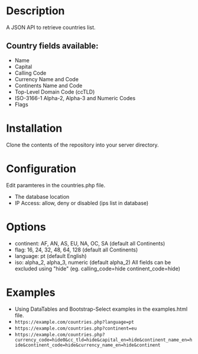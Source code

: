 # Description
A JSON API to retrieve countries list.


## Country fields available:
- Name
- Capital
- Calling Code
- Currency Name and Code
- Continents Name and Code
- Top-Level Domain Code (ccTLD)
- ISO-3166-1 Alpha-2, Alpha-3 and Numeric Codes
- Flags


# Installation

Clone the contents of the repository into your server directory.


# Configuration

Edit paramteres in the countries.php file.
- The database location
- IP Access: allow, deny or disabled (ips list in database)


# Options

- continent: AF, AN, AS, EU, NA, OC, SA (default all Continents)
- flag: 16, 24, 32, 48, 64, 128 (default all Continents)
- language: pt (default English)
- iso: alpha_2, alpha_3, numeric (default alpha_2)
All fields can be excluded using "hide" (eg. calling_code=hide continent_code=hide)

# Examples

- Using DataTables and Bootstrap-Select examples in the examples.html file.
- `https://example.com/countries.php?language=pt`
- `https://example.com/countries.php?continent=eu`
- `https://example.com/countries.php?currency_code=hide0&cc_tld=hide&capital_en=hide&continent_name_en=hide&continent_code=hide&currency_name_en=hide&continent`
